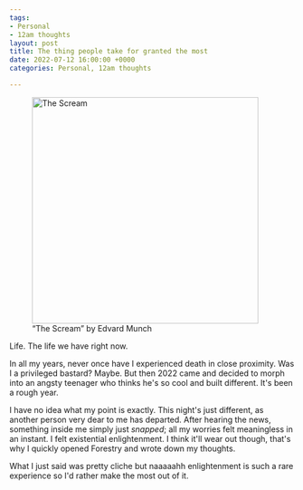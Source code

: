 ```yaml
---
tags:
- Personal
- 12am thoughts
layout: post
title: The thing people take for granted the most
date: 2022-07-12 16:00:00 +0000
categories: Personal, 12am thoughts

---
```

<figure><img src="https://cdn.discordapp.com/attachments/993410728088305734/996455238980612248/0_GEZDqwMQqsdNegms.jpg" alt="The Scream" style="width:400px;"> <figcaption>“The Scream” by Edvard Munch</figcaption> </figure>

Life. The life we have right now.

In all my years, never once have I experienced death in close proximity. Was I a privileged bastard? Maybe. But then 2022 came and decided to morph into an angsty teenager who thinks he's so cool and built different. It's been a rough year.

I have no idea what my point is exactly. This night's just different, as another person very dear to me has departed. After hearing the news, something inside me simply just _snapped_; all my worries felt meaningless in an instant. I felt existential enlightenment. I think it'll wear out though, that's why I quickly opened Forestry and wrote down my thoughts.

What I just said was pretty cliche but naaaaahh enlightenment is such a rare experience so I'd rather make the most out of it.